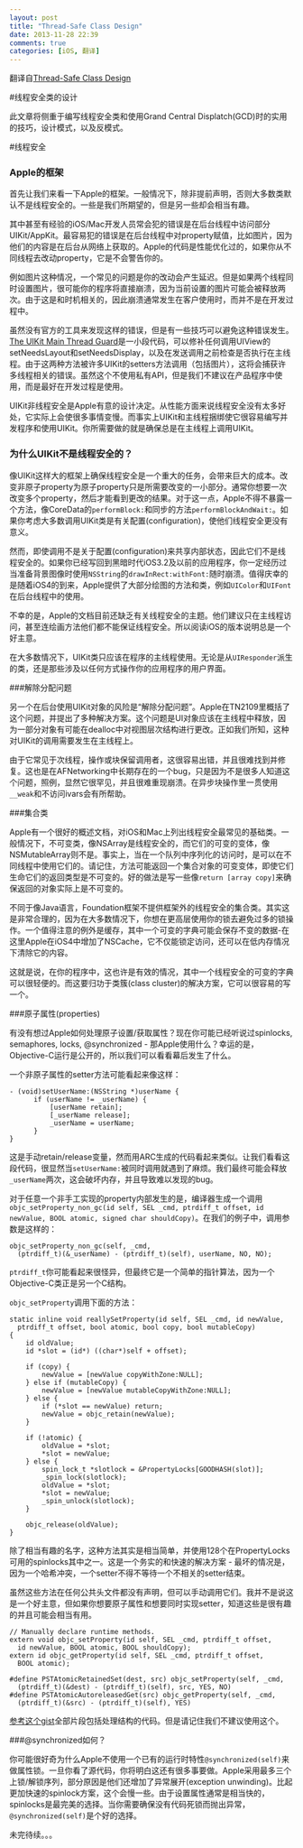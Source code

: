 ```yaml
---
layout: post
title: "Thread-Safe Class Design"
date: 2013-11-28 22:39
comments: true
categories: [iOS, 翻译]
---
```


翻译自[Thread-Safe Class Design](http://www.objc.io/issue-2/thread-safe-class-design.html)

#线程安全类的设计

此文章将侧重于编写线程安全类和使用Grand Central Displatch(GCD)时的实用的技巧，设计模式，以及反模式。


#线程安全  



### Apple的框架

首先让我们来看一下Apple的框架。一般情况下，除非提前声明，否则大多数类默认不是线程安全的。一些是我们所期望的，但是另一些却会相当有趣。

其中甚至有经验的iOS/Mac开发人员常会犯的错误是在后台线程中访问部分UIKit/AppKit。最容易犯的错误是在后台线程中对property赋值，比如图片，因为他们的内容是在后台从网络上获取的。Apple的代码是性能优化过的，如果你从不同线程去改动property，它是不会警告你的。

例如图片这种情况，一个常见的问题是你的改动会产生延迟。但是如果两个线程同时设置图片，很可能你的程序将直接崩溃，因为当前设置的图片可能会被释放两次。由于这是和时机相关的，因此崩溃通常发生在客户使用时，而并不是在开发过程中。

虽然没有官方的工具来发现这样的错误，但是有一些技巧可以避免这种错误发生。[The UIKit Main Thread Guard](https://gist.github.com/steipete/5664345)是一小段代码，可以修补任何调用UIView的setNeedsLayout和setNeedsDisplay，以及在发送调用之前检查是否执行在主线程。由于这两种方法被许多UIKit的setters方法调用（包括图片），这将会捕获许多线程相关的错误。虽然这个不使用私有API，但是我们不建议在产品程序中使用，而是最好在开发过程是使用。

UIKit非线程安全是Apple有意的设计决定。从性能方面来说线程安全没有太多好处，它实际上会使很多事情变慢。而事实上UIKit和主线程捆绑使它很容易编写并发程序和使用UIKit。你所需要做的就是确保总是在主线程上调用UIKit。

<!--more-->


### 为什么UIKit不是线程安全的？

像UIKit这样大的框架上确保线程安全是一个重大的任务，会带来巨大的成本。改变非原子property为原子property只是所需要改变的一小部分。通常你想要一次改变多个property，然后才能看到更改的结果。对于这一点，Apple不得不暴露一个方法，像CoreData的`performBlock:`和同步的方法`performBlockAndWait:`。如果你考虑大多数调用UIKit类是有关配置(configuration)，使他们线程安全更没有意义。

然而，即使调用不是关于配置(configuration)来共享内部状态，因此它们不是线程安全的。如果你已经写回到黑暗时代iOS3.2及以前的应用程序，你一定经历过当准备背景图像时使用`NSString`的`drawInRect:withFont:`随时崩溃。值得庆幸的是随着iOS4的到来，Apple提供了大部分绘图的方法和类，例如`UIColor`和`UIFont`在后台线程中的使用。

不幸的是，Apple的文档目前还缺乏有关线程安全的主题。他们建议只在主线程访问，甚至连绘画方法他们都不能保证线程安全。所以阅读iOS的版本说明总是一个好主意。

在大多数情况下，UIKit类只应该在程序的主线程使用。无论是从`UIResponder`派生的类，还是那些涉及以任何方式操作你的应用程序的用户界面。

###解除分配问题

另一个在后台使用UIKit对象的风险是“解除分配问题”。Apple在TN2109里概括了这个问题，并提出了多种解决方案。这个问题是UI对象应该在主线程中释放，因为一部分对象有可能在dealloc中对视图层次结构进行更改。正如我们所知，这种对UIKit的调用需要发生在主线程上。

由于它常见于次线程，操作或块保留调用者，这很容易出错，并且很难找到并修复。这也是在AFNetworking中长期存在的一个bug，只是因为不是很多人知道这个问题，照例，显然它很罕见，并且很难重现崩溃。在异步块操作里一贯使用`__weak`和不访问ivars会有所帮助。

###集合类

Apple有一个很好的概述文档，对iOS和Mac上列出线程安全最常见的基础类。一般情况下，不可变类，像NSArray是线程安全的，而它们的可变的变体，像NSMutableArray则不是。事实上，当在一个队列中序列化的访问时，是可以在不同线程中使用它们的。请记住，方法可能返回一个集合对象的可变变体，即使它们生命它们的返回类型是不可变的。好的做法是写一些像`return [array copy]`来确保返回的对象实际上是不可变的。

不同于像Java语言，Foundation框架不提供框架外的线程安全的集合类。其实这是非常合理的，因为在大多数情况下，你想在更高层使用你的锁去避免过多的锁操作。一个值得注意的例外是缓存，其中一个可变的字典可能会保存不变的数据-在这里Apple在iOS4中增加了NSCache，它不仅能锁定访问，还可以在低内存情况下清除它的内容。

这就是说，在你的程序中，这也许是有效的情况，其中一个线程安全的可变的字典可以很轻便的。而这要归功于类簇(class cluster)的解决方案，它可以很容易的写一个。

###原子属性(properties)

有没有想过Apple如何处理原子设置/获取属性？现在你可能已经听说过spinlocks, semaphores, locks, @synchronized - 那Apple使用什么？幸运的是，Objective-C运行是公开的，所以我们可以看看幕后发生了什么。

一个非原子属性的setter方法可能看起来像这样：

```objc
- (void)setUserName:(NSString *)userName {
      if (userName != _userName) {
          [userName retain];
          [_userName release];
          _userName = userName;
      }
}
```

这是手动retain/release变量，然而用ARC生成的代码看起来类似。让我们看看这段代码，很显然当`setUserName:`被同时调用就遇到了麻烦。我们最终可能会释放`_userName`两次，这会破坏内存，并且导致难以发现的bug。

对于任意一个非手工实现的property内部发生的是，编译器生成一个调用` objc_setProperty_non_gc(id self, SEL _cmd, ptrdiff_t offset, id newValue, BOOL atomic, signed char shouldCopy)`。在我们的例子中，调用参数是这样的：

```objc
objc_setProperty_non_gc(self, _cmd, 
  (ptrdiff_t)(&_userName) - (ptrdiff_t)(self), userName, NO, NO);
```

`ptrdiff_t`你可能看起来很怪异，但最终它是一个简单的指针算法，因为一个Objective-C类正是另一个C结构。

`objc_setProperty`调用下面的方法：

```objc
static inline void reallySetProperty(id self, SEL _cmd, id newValue, 
  ptrdiff_t offset, bool atomic, bool copy, bool mutableCopy) 
{
    id oldValue;
    id *slot = (id*) ((char*)self + offset);

    if (copy) {
        newValue = [newValue copyWithZone:NULL];
    } else if (mutableCopy) {
        newValue = [newValue mutableCopyWithZone:NULL];
    } else {
        if (*slot == newValue) return;
        newValue = objc_retain(newValue);
    }

    if (!atomic) {
        oldValue = *slot;
        *slot = newValue;
    } else {
        spin_lock_t *slotlock = &PropertyLocks[GOODHASH(slot)];
        _spin_lock(slotlock);
        oldValue = *slot;
        *slot = newValue;        
        _spin_unlock(slotlock);
    }

    objc_release(oldValue);
}
```

除了相当有趣的名字，这种方法其实是相当简单，并使用128个在PropertyLocks可用的spinlocks其中之一。这是一个务实的和快速的解决方案 - 最坏的情况是，因为一个哈希冲突，一个setter不得不等待一个不相关的setter结束。

虽然这些方法在任何公共头文件都没有声明，但可以手动调用它们。我并不是说这是一个好主意，但如果你想要原子属性和想要同时实现setter，知道这些是很有趣的并且可能会相当有用。

```objc
// Manually declare runtime methods.
extern void objc_setProperty(id self, SEL _cmd, ptrdiff_t offset, 
  id newValue, BOOL atomic, BOOL shouldCopy);
extern id objc_getProperty(id self, SEL _cmd, ptrdiff_t offset, 
  BOOL atomic);

#define PSTAtomicRetainedSet(dest, src) objc_setProperty(self, _cmd, 
  (ptrdiff_t)(&dest) - (ptrdiff_t)(self), src, YES, NO) 
#define PSTAtomicAutoreleasedGet(src) objc_getProperty(self, _cmd, 
  (ptrdiff_t)(&src) - (ptrdiff_t)(self), YES)
```

[参考这个gist](https://gist.github.com/steipete/5928690)全部片段包括处理结构的代码。但是请记住我们不建议使用这个。

###@synchronized如何？

你可能很好奇为什么Apple不使用一个已有的运行时特性`@synchronized(self)`来做属性锁。一旦你看了源代码，你将明白这还有很多事要做。Apple采用最多三个上锁/解锁序列，部分原因是他们还增加了异常展开(exception unwinding)。比起更加快速的spinlock方案，这个会慢一些。由于设置属性通常是相当快的，spinlocks是最完美的选择。当你需要确保没有代码死锁而抛出异常，`@synchronized(self)`是个好的选择。


未完待续。。。
